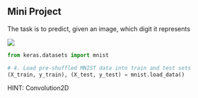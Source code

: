## Mini Project

The task is to predict, given an image, which digit it represents

<img src="http://scikit-learn.org/stable/_images/sphx_glr_plot_digits_classification_001.png">

```python
from keras.datasets import mnist

# 4. Load pre-shuffled MNIST data into train and test sets
(X_train, y_train), (X_test, y_test) = mnist.load_data()
```


HINT: Convolution2D
